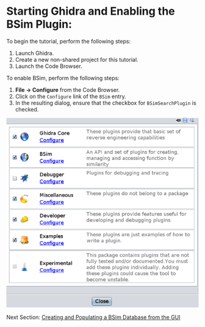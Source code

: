 # Starting Ghidra and Enabling the BSim Plugin:

To begin the tutorial, perform the following steps:

1. Launch Ghidra.
1. Create a new non-shared project for this tutorial.
1. Launch the Code Browser.

To enable BSim, perform the following steps:

1. **File -> Configure** from the Code Browser.
1. Click on the ``Configure`` link of the ``BSim`` entry.
1. In the resulting dialog, ensure that the checkbox for ``BSimSearchPlugin`` is checked.

![](./images/configure.png)
 
 Next Section: [Creating and Populating a BSim Database from the GUI](BSimTutorial_Creating_Database_From_GUI.md)



